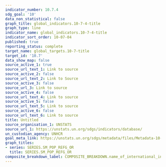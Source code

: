 ```yaml
---
indicator_number: 10.7.4
sdg_goal: '10'
data_non_statistical: false
graph_title: global_indicators.10-7-4-title
graph_type: line
indicator_name: global_indicators.10-7-4-title
indicator_sort_order: 10-07-04
published: true
reporting_status: complete
target_name: global_targets.10-7-title
target_id: '10.7'
data_show_map: false
source_active_1: true
source_url_text_1: Link to source
source_active_2: false
source_url_text_2: Link to Source
source_active_3: false
source_url_3: Link to source
source_active_4: false
source_url_text_4: Link to source
source_active_5: false
source_url_text_5: Link to source
source_active_6: false
source_url_text_6: Link to source
title: Untitled
source_organisation_1: UNSTATS
source_url_1: https://unstats.un.org/sdgs/indicators/database/
un_custodian_agency: UNHCR
goal_meta_link: https://unstats.un.org/sdgs/metadata/files/Metadata-10-07-04.pdf
graph_titles:
- series: SERIES.SM_POP_REFG_OR
  title: SERIES.SM_POP_REFG_OR
composite_breakdown_label: COMPOSITE_BREAKDOWN.name_of_international_institution
---
```

